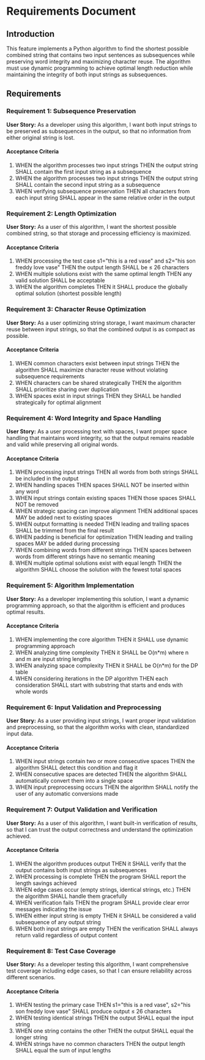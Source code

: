 # Requirements Document

## Introduction

This feature implements a Python algorithm to find the shortest possible combined string that contains two input sentences as subsequences while preserving word integrity and maximizing character reuse. The algorithm must use dynamic programming to achieve optimal length reduction while maintaining the integrity of both input strings as subsequences.

## Requirements

### Requirement 1: Subsequence Preservation

**User Story:** As a developer using this algorithm, I want both input strings to be preserved as subsequences in the output, so that no information from either original string is lost.

#### Acceptance Criteria

1. WHEN the algorithm processes two input strings THEN the output string SHALL contain the first input string as a subsequence
2. WHEN the algorithm processes two input strings THEN the output string SHALL contain the second input string as a subsequence
3. WHEN verifying subsequence preservation THEN all characters from each input string SHALL appear in the same relative order in the output

### Requirement 2: Length Optimization

**User Story:** As a user of this algorithm, I want the shortest possible combined string, so that storage and processing efficiency is maximized.

#### Acceptance Criteria

1. WHEN processing the test case s1="this is a red vase" and s2="his son freddy love vase" THEN the output length SHALL be ≤ 26 characters
2. WHEN multiple solutions exist with the same optimal length THEN any valid solution SHALL be acceptable
3. WHEN the algorithm completes THEN it SHALL produce the globally optimal solution (shortest possible length)

### Requirement 3: Character Reuse Optimization

**User Story:** As a user optimizing string storage, I want maximum character reuse between input strings, so that the combined output is as compact as possible.

#### Acceptance Criteria

1. WHEN common characters exist between input strings THEN the algorithm SHALL maximize character reuse without violating subsequence requirements
2. WHEN characters can be shared strategically THEN the algorithm SHALL prioritize sharing over duplication
3. WHEN spaces exist in input strings THEN they SHALL be handled strategically for optimal alignment

### Requirement 4: Word Integrity and Space Handling

**User Story:** As a user processing text with spaces, I want proper space handling that maintains word integrity, so that the output remains readable and valid while preserving all original words.

#### Acceptance Criteria

1. WHEN processing input strings THEN all words from both strings SHALL be included in the output
2. WHEN handling spaces THEN spaces SHALL NOT be inserted within any word
3. WHEN input strings contain existing spaces THEN those spaces SHALL NOT be removed
4. WHEN strategic spacing can improve alignment THEN additional spaces MAY be added next to existing spaces
5. WHEN output formatting is needed THEN leading and trailing spaces SHALL be trimmed from the final result
6. WHEN padding is beneficial for optimization THEN leading and trailing spaces MAY be added during processing
7. WHEN combining words from different strings THEN spaces between words from different strings have no semantic meaning
8. WHEN multiple optimal solutions exist with equal length THEN the algorithm SHALL choose the solution with the fewest total spaces

### Requirement 5: Algorithm Implementation

**User Story:** As a developer implementing this solution, I want a dynamic programming approach, so that the algorithm is efficient and produces optimal results.

#### Acceptance Criteria

1. WHEN implementing the core algorithm THEN it SHALL use dynamic programming approach
2. WHEN analyzing time complexity THEN it SHALL be O(n*m) where n and m are input string lengths
3. WHEN analyzing space complexity THEN it SHALL be O(n*m) for the DP table
4. WHEN considering iterations in the DP algorithm THEN each consideration SHALL start with substring that starts and ends with whole words

### Requirement 6: Input Validation and Preprocessing

**User Story:** As a user providing input strings, I want proper input validation and preprocessing, so that the algorithm works with clean, standardized input data.

#### Acceptance Criteria

1. WHEN input strings contain two or more consecutive spaces THEN the algorithm SHALL detect this condition and flag it
2. WHEN consecutive spaces are detected THEN the algorithm SHALL automatically convert them into a single space
3. WHEN input preprocessing occurs THEN the algorithm SHALL notify the user of any automatic conversions made

### Requirement 7: Output Validation and Verification

**User Story:** As a user of this algorithm, I want built-in verification of results, so that I can trust the output correctness and understand the optimization achieved.

#### Acceptance Criteria

1. WHEN the algorithm produces output THEN it SHALL verify that the output contains both input strings as subsequences
2. WHEN processing is complete THEN the program SHALL report the length savings achieved
3. WHEN edge cases occur (empty strings, identical strings, etc.) THEN the algorithm SHALL handle them gracefully
4. WHEN verification fails THEN the program SHALL provide clear error messages indicating the issue
5. WHEN either input string is empty THEN it SHALL be considered a valid subsequence of any output string
6. WHEN both input strings are empty THEN the verification SHALL always return valid regardless of output content

### Requirement 8: Test Case Coverage

**User Story:** As a developer testing this algorithm, I want comprehensive test coverage including edge cases, so that I can ensure reliability across different scenarios.

#### Acceptance Criteria

1. WHEN testing the primary case THEN s1="this is a red vase", s2="his son freddy love vase" SHALL produce output ≤ 26 characters
2. WHEN testing identical strings THEN the output SHALL equal the input string
3. WHEN one string contains the other THEN the output SHALL equal the longer string
4. WHEN strings have no common characters THEN the output length SHALL equal the sum of input lengths